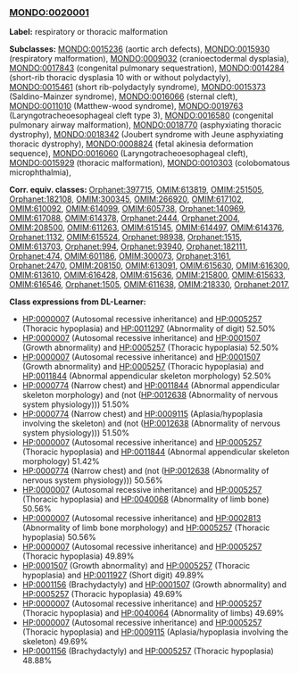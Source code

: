 
### [MONDO:0020001](http://purl.obolibrary.org/obo/MONDO_0020001)
**Label:** respiratory or thoracic malformation

**Subclasses:** [MONDO:0015236](http://purl.obolibrary.org/obo/MONDO_0015236) (aortic arch defects), [MONDO:0015930](http://purl.obolibrary.org/obo/MONDO_0015930) (respiratory malformation), [MONDO:0009032](http://purl.obolibrary.org/obo/MONDO_0009032) (cranioectodermal dysplasia), [MONDO:0017843](http://purl.obolibrary.org/obo/MONDO_0017843) (congenital pulmonary sequestration), [MONDO:0014284](http://purl.obolibrary.org/obo/MONDO_0014284) (short-rib thoracic dysplasia 10 with or without polydactyly), [MONDO:0015461](http://purl.obolibrary.org/obo/MONDO_0015461) (short rib-polydactyly syndrome), [MONDO:0015373](http://purl.obolibrary.org/obo/MONDO_0015373) (Saldino-Mainzer syndrome), [MONDO:0016066](http://purl.obolibrary.org/obo/MONDO_0016066) (sternal cleft), [MONDO:0011010](http://purl.obolibrary.org/obo/MONDO_0011010) (Matthew-wood syndrome), [MONDO:0019763](http://purl.obolibrary.org/obo/MONDO_0019763) (Laryngotracheoesophageal cleft type 3), [MONDO:0016580](http://purl.obolibrary.org/obo/MONDO_0016580) (congenital pulmonary airway malformation), [MONDO:0018770](http://purl.obolibrary.org/obo/MONDO_0018770) (asphyxiating thoracic dystrophy), [MONDO:0018342](http://purl.obolibrary.org/obo/MONDO_0018342) (Joubert syndrome with Jeune asphyxiating thoracic dystrophy), [MONDO:0008824](http://purl.obolibrary.org/obo/MONDO_0008824) (fetal akinesia deformation sequence), [MONDO:0016060](http://purl.obolibrary.org/obo/MONDO_0016060) (Laryngotracheoesophageal cleft), [MONDO:0015929](http://purl.obolibrary.org/obo/MONDO_0015929) (thoracic malformation), [MONDO:0010303](http://purl.obolibrary.org/obo/MONDO_0010303) (colobomatous microphthalmia), 

**Corr. equiv. classes:** [Orphanet:397715](http://www.orpha.net/ORDO/Orphanet_397715), [OMIM:613819](http://purl.obolibrary.org/obo/OMIM_613819), [OMIM:251505](http://purl.obolibrary.org/obo/OMIM_251505), [Orphanet:182108](http://www.orpha.net/ORDO/Orphanet_182108), [OMIM:300345](http://purl.obolibrary.org/obo/OMIM_300345), [OMIM:266920](http://purl.obolibrary.org/obo/OMIM_266920), [OMIM:617102](http://purl.obolibrary.org/obo/OMIM_617102), [OMIM:610092](http://purl.obolibrary.org/obo/OMIM_610092), [OMIM:614099](http://purl.obolibrary.org/obo/OMIM_614099), [OMIM:605738](http://purl.obolibrary.org/obo/OMIM_605738), [Orphanet:140969](http://www.orpha.net/ORDO/Orphanet_140969), [OMIM:617088](http://purl.obolibrary.org/obo/OMIM_617088), [OMIM:614378](http://purl.obolibrary.org/obo/OMIM_614378), [Orphanet:2444](http://www.orpha.net/ORDO/Orphanet_2444), [Orphanet:2004](http://www.orpha.net/ORDO/Orphanet_2004), [OMIM:208500](http://purl.obolibrary.org/obo/OMIM_208500), [OMIM:611263](http://purl.obolibrary.org/obo/OMIM_611263), [OMIM:615145](http://purl.obolibrary.org/obo/OMIM_615145), [OMIM:614497](http://purl.obolibrary.org/obo/OMIM_614497), [OMIM:614376](http://purl.obolibrary.org/obo/OMIM_614376), [Orphanet:1132](http://www.orpha.net/ORDO/Orphanet_1132), [OMIM:615524](http://purl.obolibrary.org/obo/OMIM_615524), [Orphanet:98938](http://www.orpha.net/ORDO/Orphanet_98938), [Orphanet:1515](http://www.orpha.net/ORDO/Orphanet_1515), [OMIM:613703](http://purl.obolibrary.org/obo/OMIM_613703), [Orphanet:994](http://www.orpha.net/ORDO/Orphanet_994), [Orphanet:93940](http://www.orpha.net/ORDO/Orphanet_93940), [Orphanet:182111](http://www.orpha.net/ORDO/Orphanet_182111), [Orphanet:474](http://www.orpha.net/ORDO/Orphanet_474), [OMIM:601186](http://purl.obolibrary.org/obo/OMIM_601186), [OMIM:300073](http://purl.obolibrary.org/obo/OMIM_300073), [Orphanet:3161](http://www.orpha.net/ORDO/Orphanet_3161), [Orphanet:2470](http://www.orpha.net/ORDO/Orphanet_2470), [OMIM:208150](http://purl.obolibrary.org/obo/OMIM_208150), [OMIM:613091](http://purl.obolibrary.org/obo/OMIM_613091), [OMIM:615630](http://purl.obolibrary.org/obo/OMIM_615630), [OMIM:616300](http://purl.obolibrary.org/obo/OMIM_616300), [OMIM:613610](http://purl.obolibrary.org/obo/OMIM_613610), [OMIM:616428](http://purl.obolibrary.org/obo/OMIM_616428), [OMIM:615636](http://purl.obolibrary.org/obo/OMIM_615636), [OMIM:215800](http://purl.obolibrary.org/obo/OMIM_215800), [OMIM:615633](http://purl.obolibrary.org/obo/OMIM_615633), [OMIM:616546](http://purl.obolibrary.org/obo/OMIM_616546), [Orphanet:1505](http://www.orpha.net/ORDO/Orphanet_1505), [OMIM:611638](http://purl.obolibrary.org/obo/OMIM_611638), [OMIM:218330](http://purl.obolibrary.org/obo/OMIM_218330), [Orphanet:2017](http://www.orpha.net/ORDO/Orphanet_2017), 

**Class expressions from DL-Learner:**

- [HP:0000007](http://purl.obolibrary.org/obo/HP_0000007) (Autosomal recessive inheritance) and [HP:0005257](http://purl.obolibrary.org/obo/HP_0005257) (Thoracic hypoplasia) and [HP:0011297](http://purl.obolibrary.org/obo/HP_0011297) (Abnormality of digit) 52.50%
- [HP:0000007](http://purl.obolibrary.org/obo/HP_0000007) (Autosomal recessive inheritance) and [HP:0001507](http://purl.obolibrary.org/obo/HP_0001507) (Growth abnormality) and [HP:0005257](http://purl.obolibrary.org/obo/HP_0005257) (Thoracic hypoplasia) 52.50%
- [HP:0000007](http://purl.obolibrary.org/obo/HP_0000007) (Autosomal recessive inheritance) and [HP:0001507](http://purl.obolibrary.org/obo/HP_0001507) (Growth abnormality) and [HP:0005257](http://purl.obolibrary.org/obo/HP_0005257) (Thoracic hypoplasia) and [HP:0011844](http://purl.obolibrary.org/obo/HP_0011844) (Abnormal appendicular skeleton morphology) 52.50%
- [HP:0000774](http://purl.obolibrary.org/obo/HP_0000774) (Narrow chest) and [HP:0011844](http://purl.obolibrary.org/obo/HP_0011844) (Abnormal appendicular skeleton morphology) and (not ([HP:0012638](http://purl.obolibrary.org/obo/HP_0012638) (Abnormality of nervous system physiology))) 51.50%
- [HP:0000774](http://purl.obolibrary.org/obo/HP_0000774) (Narrow chest) and [HP:0009115](http://purl.obolibrary.org/obo/HP_0009115) (Aplasia/hypoplasia involving the skeleton) and (not ([HP:0012638](http://purl.obolibrary.org/obo/HP_0012638) (Abnormality of nervous system physiology))) 51.50%
- [HP:0000007](http://purl.obolibrary.org/obo/HP_0000007) (Autosomal recessive inheritance) and [HP:0005257](http://purl.obolibrary.org/obo/HP_0005257) (Thoracic hypoplasia) and [HP:0011844](http://purl.obolibrary.org/obo/HP_0011844) (Abnormal appendicular skeleton morphology) 51.42%
- [HP:0000774](http://purl.obolibrary.org/obo/HP_0000774) (Narrow chest) and (not ([HP:0012638](http://purl.obolibrary.org/obo/HP_0012638) (Abnormality of nervous system physiology))) 50.56%
- [HP:0000007](http://purl.obolibrary.org/obo/HP_0000007) (Autosomal recessive inheritance) and [HP:0005257](http://purl.obolibrary.org/obo/HP_0005257) (Thoracic hypoplasia) and [HP:0040068](http://purl.obolibrary.org/obo/HP_0040068) (Abnormality of limb bone) 50.56%
- [HP:0000007](http://purl.obolibrary.org/obo/HP_0000007) (Autosomal recessive inheritance) and [HP:0002813](http://purl.obolibrary.org/obo/HP_0002813) (Abnormality of limb bone morphology) and [HP:0005257](http://purl.obolibrary.org/obo/HP_0005257) (Thoracic hypoplasia) 50.56%
- [HP:0000007](http://purl.obolibrary.org/obo/HP_0000007) (Autosomal recessive inheritance) and [HP:0005257](http://purl.obolibrary.org/obo/HP_0005257) (Thoracic hypoplasia) 49.89%
- [HP:0001507](http://purl.obolibrary.org/obo/HP_0001507) (Growth abnormality) and [HP:0005257](http://purl.obolibrary.org/obo/HP_0005257) (Thoracic hypoplasia) and [HP:0011927](http://purl.obolibrary.org/obo/HP_0011927) (Short digit) 49.89%
- [HP:0001156](http://purl.obolibrary.org/obo/HP_0001156) (Brachydactyly) and [HP:0001507](http://purl.obolibrary.org/obo/HP_0001507) (Growth abnormality) and [HP:0005257](http://purl.obolibrary.org/obo/HP_0005257) (Thoracic hypoplasia) 49.69%
- [HP:0000007](http://purl.obolibrary.org/obo/HP_0000007) (Autosomal recessive inheritance) and [HP:0005257](http://purl.obolibrary.org/obo/HP_0005257) (Thoracic hypoplasia) and [HP:0040064](http://purl.obolibrary.org/obo/HP_0040064) (Abnormality of limbs) 49.69%
- [HP:0000007](http://purl.obolibrary.org/obo/HP_0000007) (Autosomal recessive inheritance) and [HP:0005257](http://purl.obolibrary.org/obo/HP_0005257) (Thoracic hypoplasia) and [HP:0009115](http://purl.obolibrary.org/obo/HP_0009115) (Aplasia/hypoplasia involving the skeleton) 49.69%
- [HP:0001156](http://purl.obolibrary.org/obo/HP_0001156) (Brachydactyly) and [HP:0005257](http://purl.obolibrary.org/obo/HP_0005257) (Thoracic hypoplasia) 48.88%


